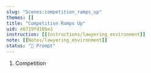 ```yaml
---
slug: "Scenes:competition_ramps_up"
themes: []
title: "Competition Ramps Up"
uid: e6719fd10be3
instruction: [[Instructions/lawyering_environment]]
note: [[Notes/lawyering_environment]]
status: "💬 Prompt"
---
```

1. Competition

